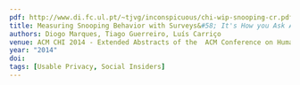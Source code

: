```yaml
---
pdf: http://www.di.fc.ul.pt/~tjvg/inconspicuous/chi-wip-snooping-cr.pdf
title: Measuring Snooping Behavior with Surveys&#58; It's How you Ask About It
authors: Diogo Marques, Tiago Guerreiro, Luís Carriço
venue: ACM CHI 2014 - Extended Abstracts of the  ACM Conference on Human Factors in Computing Systems, Toronto, Canada, April, 2014
year: "2014"
doi: 
tags: [Usable Privacy, Social Insiders]
---
```

